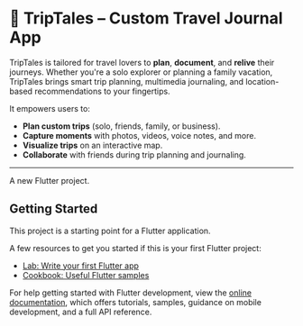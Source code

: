 # 🧭 TripTales – Custom Travel Journal App

TripTales is tailored for travel lovers to **plan**, **document**, and **relive** their journeys. Whether you're a solo explorer or planning a family vacation, TripTales brings smart trip planning, multimedia journaling, and location-based recommendations to your fingertips.

It empowers users to:
- **Plan custom trips** (solo, friends, family, or business).
- **Capture moments** with photos, videos, voice notes, and more.
- **Visualize trips** on an interactive map.
- **Collaborate** with friends during trip planning and journaling.

---

A new Flutter project.

## Getting Started

This project is a starting point for a Flutter application.

A few resources to get you started if this is your first Flutter project:

- [Lab: Write your first Flutter app](https://docs.flutter.dev/get-started/codelab)
- [Cookbook: Useful Flutter samples](https://docs.flutter.dev/cookbook)

For help getting started with Flutter development, view the
[online documentation](https://docs.flutter.dev/), which offers tutorials,
samples, guidance on mobile development, and a full API reference.

